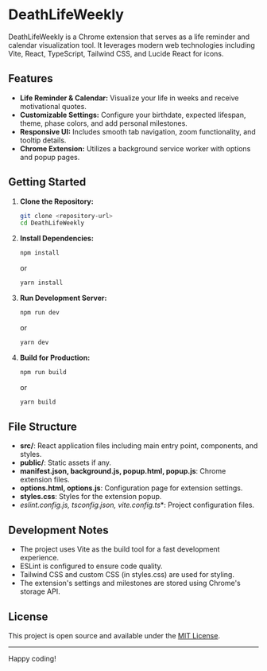 # DeathLifeWeekly

DeathLifeWeekly is a Chrome extension that serves as a life reminder and calendar visualization tool. It leverages modern web technologies including Vite, React, TypeScript, Tailwind CSS, and Lucide React for icons.

## Features
- **Life Reminder & Calendar:** Visualize your life in weeks and receive motivational quotes.
- **Customizable Settings:** Configure your birthdate, expected lifespan, theme, phase colors, and add personal milestones.
- **Responsive UI:** Includes smooth tab navigation, zoom functionality, and tooltip details.
- **Chrome Extension:** Utilizes a background service worker with options and popup pages.

## Getting Started
1. **Clone the Repository:**
   ```bash
   git clone <repository-url>
   cd DeathLifeWeekly
   ```
2. **Install Dependencies:**
   ```bash
   npm install
   ```
   or
   ```bash
   yarn install
   ```
3. **Run Development Server:**
   ```bash
   npm run dev
   ```
   or
   ```bash
   yarn dev
   ```
4. **Build for Production:**
   ```bash
   npm run build
   ```
   or
   ```bash
   yarn build
   ```

## File Structure
- **src/**: React application files including main entry point, components, and styles.
- **public/**: Static assets if any.
- **manifest.json, background.js, popup.html, popup.js**: Chrome extension files.
- **options.html, options.js**: Configuration page for extension settings.
- **styles.css**: Styles for the extension popup.
- **eslint.config.js, tsconfig*.json, vite.config.ts**: Project configuration files.

## Development Notes
- The project uses Vite as the build tool for a fast development experience.
- ESLint is configured to ensure code quality.
- Tailwind CSS and custom CSS (in styles.css) are used for styling.
- The extension's settings and milestones are stored using Chrome's storage API.

## License
This project is open source and available under the [MIT License](LICENSE).

---

Happy coding!
